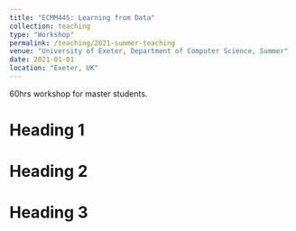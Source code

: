 ```yaml
---
title: "ECMM445: Learning from Data"
collection: teaching
type: "Workshop"
permalink: /teaching/2021-summer-teaching
venue: "University of Exeter, Department of Computer Science, Summer" 
date: 2021-01-01
location: "Exeter, UK"
---
```


60hrs workshop for master students.

Heading 1
======

Heading 2
======

Heading 3
======
